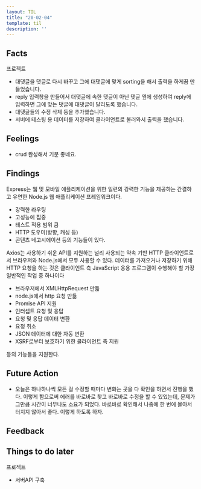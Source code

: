 ```yaml
---
layout: TIL
title: "20-02-04"
template: til
description: ''
---
```


## Facts

프로젝트

- 대댓글을 댓글로 다시 바꾸고 그에 대댓글에 맞게 sorting을 해서 출력을 하게끔 만들었습니다.  
- reply 입력창을 만들어서 대댓글에 속한 댓글이 아닌 댓글 옆에 생성하여 reply에 입력하면 그에 맞는 댓글에 대댓글이 달리도록 했습니다.
- 대댓글들의 수정 삭제 등을 추가했습니다.
- 서버에 테스팅 용 데이터를 저장하여 클라이언트로 불러와서 출력을 했습니다.

## Feelings

- crud 완성해서 기분 좋네요.

## Findings

Express는 웹 및 모바일 애플리케이션을 위한 일련의 강력한 기능을 제공하는 간결하고 유연한 Node.js 웹 애플리케이션 프레임워크이다.

- 강력한 라우팅
- 고성능에 집중
- 테스트 적용 범위 큼
- HTTP 도우미(방향, 캐싱 등)
- 콘텐츠 네고시에이션
등의 기능들이 있다.

Axios는 사용하기 쉬운 API를 지원하는 널리 사용되는 약속 기반 HTTP 클라이언트로서 브라우저와 Node.js에서 모두 사용할 수 있다. 데이터를 가져오거나 저장하기 위해 HTTP 요청을 하는 것은 클라이언트 측 JavaScript 응용 프로그램이 수행해야 할 가장 일반적인 작업 중 하나이다

- 브라우저에서 XMLHttpRequest 만듦
- node.js에서 http 요청 만듦
- Promise API 지원
- 인터셉트 요청 및 응답
- 요청 및 응답 데이터 변환
- 요청 취소
- JSON 데이터에 대한 자동 변환
- XSRF로부터 보호하기 위한 클라이언트 측 지원

등의 기능들을 지원한다.

## Future Action

- 오늘은 하나하나씩 모든 걸 수정할 때마다 변화는 곳을 다 확인을 하면서 진행을 했다. 이렇게 함으로써 에러를 바로바로 찾고 바로바로 수정을 할 수 있었는데, 문제가 그만큼 시간이 너무나도 소요가 되었다. 바로바로 확인해서 나중에 한 번에 몰아서 터지지 않아서 좋다. 이렇게 하도록 하자.

## Feedback

## Things to do later

프로젝트

- 서버API 구축
